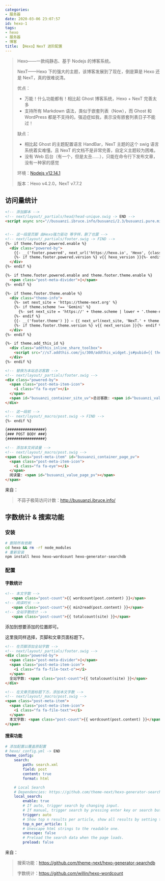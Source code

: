 ```yaml
---
categories:
- 服务器
date: 2020-03-06 23:07:57
id: hexo-1
tags:
- hexo
- 服务器
- 博客
title: 【Hexo】NexT 进阶配置
---
```


> Hexo——一款纯静态、基于 Nodejs 的博客系统。
>
> NexT——Hexo 下的强大的主题，该博客发展到了现在，倒是算是 Hexo 还是 NexT，真的很难说清。
>
> 优点：
>
> - 万能！什么功能都有！相比起 Ghost 博客系统，Hexo + NexT 完善太多
> - 支持所有 Markdown 语法，类似于嵌套列表（Now），而 Ghost 和 WordPress 都是不支持的。强迫症如我，表示没有嵌套列表日子不能过！
>
> 缺点：
>
> - 相比起 Ghost 的主题配置语言 HandBar，NexT 主题的这个 swig 语言系统着实难懂。且 NexT 的文档不是非常完善，自定义主题较为困难。
> - 没有 Web 后台（有一个，但是太丑……），只能在命令行下发布文章，没有一种家的感觉
>
> 环境：[Nodejs v12.14.1](https://www.vksir.zone/posts/nodejs/)
>
> 版本：Hexo v4.2.0，NexT  v7.7.2

<!-- more -->

## 访问量统计


```html
<!-- 添加脚本 -->
<!-- next/layout/_partials/head/head-unique.swig -> END -->
<script async src="//busuanzi.ibruce.info/busuanzi/2.3/busuanzi.pure.mini.js"></script>


<!-- 这一段是页脚 由Hexo强力驱动 等字样，删了也罢 -->
<!-- next/layout/_partials/footer.swig -> FIND -->
{%- if theme.footer.powered.enable %}
  <div class="powered-by">
    {{- __('footer.powered', next_url('https://hexo.io', 'Hexo', {class: 'theme-link'})) }}
    {%- if theme.footer.powered.version %} v{{ hexo_version }}{%- endif %}
  </div>
{%- endif %}

{%- if theme.footer.powered.enable and theme.footer.theme.enable %}
  <span class="post-meta-divider">|</span>
{%- endif %}

{%- if theme.footer.theme.enable %}
  <div class="theme-info">
    {%- set next_site = 'https://theme-next.org' %}
    {%- if theme.scheme !== 'Gemini' %}
      {%- set next_site = 'https://' + theme.scheme | lower + '.theme-next.org' %}
    {%- endif %}
    {{- __('footer.theme') }} – {{ next_url(next_site, 'NexT.' + theme.scheme, {class: 'theme-link'}) }}
    {%- if theme.footer.theme.version %} v{{ next_version }}{%- endif %}
  </div>
{%- endif %}

{%- if theme.add_this_id %}
  <div class="addthis_inline_share_toolbox">
    <script src="//s7.addthis.com/js/300/addthis_widget.js#pubid={{ theme.add_this_id }}" async="async"></script>
  </div>
{%- endif %}

<!-- 替换为本站总访客数 -->
<!-- next/layout/_partials/footer.swig -->
<div class="powered-by">
  <span class="post-meta-item-icon">
    <i class="fa fa-eye"></i>
  </span>
  <span id="busuanzi_container_site_uv">总访客数: <span id="busuanzi_value_site_uv"></span></span>
</div>

<!-- 这一段前 -->
<!-- next/layout/_macro/post.swig -> FIND -->
{%- endif %}

{#################}
{### POST BODY ###}
{#################}

<!-- 添加本文阅读量 -->
<!-- next/layout/_macro/post.swig -->
<span class="post-meta-item" id="busuanzi_container_page_pv">
  <span class="post-meta-item-icon">
    <i class="fa fa-eye"></i>
  </span>
  阅读量: <span id="busuanzi_value_page_pv"></span>
</span>
```

来自：

> 不蒜子极简访问计数：<u>http://busuanzi.ibruce.info/</u>

## 字数统计 & 搜索功能

### 安装

```bash
# 删除所有依赖
cd hexo && rm -rf node_modules
# 重新安装
npm install hexo hexo-wordcount hexo-generator-searchdb
```

### 配置

#### 字数统计

```html
<!-- 本文字数 -->
   <span class="post-count">{{ wordcount(post.content) }}</span>
<!-- 阅读时长 -->
   <span class="post-count">{{ min2read(post.content) }}</span>
<!-- 全站字数统计 -->
   <span class="post-count">{{ totalcount(site) }}</span>
```

添加到想要添加的位置即可。

这里我同样选择，页脚和文章页面标题下。

```html
<!-- 在页脚添加全站字数 -->
<!-- next/layout/_partials/footer.swig -->
<div class="powered-by">
  <span class="post-meta-divider">|</span>
  <span class="post-meta-item-icon">
    <i class="fa fa-file-text-o"></i>
  </span>
  全站字数: <span class="post-count">{{ totalcount(site) }}</span>
</div>

<!-- 在文章页面标题下方，添加本文字数 -->
<!-- next/layout/_macro/post.swig -->
<span class="post-meta-item">
  <span class="post-meta-item-icon">
    <i class="fa fa-file-text"></i>
  </span>
  本文字数: <span class="post-count">{{ wordcount(post.content) }}</span>
</span>
```

#### 搜索功能

```yml
# 添加配置以覆盖原配置
# hexo/_config.yml -> END
theme_config:
    search:
        path: search.xml
        field: post
        content: true
        format: html

    # Local Search
    # Dependencies: https://github.com/theme-next/hexo-generator-searchdb
    local_search:
        enable: true
        # If auto, trigger search by changing input.
        # If manual, trigger search by pressing enter key or search button.
        trigger: auto
        # Show top n results per article, show all results by setting to -1
        top_n_per_article: 1
        # Unescape html strings to the readable one.
        unescape: false
        # Preload the search data when the page loads.
        preload: false
```

来自：

> 搜索功能：<u>https://github.com/theme-next/hexo-generator-searchdb</u>
>
> 字数统计：<u>https://github.com/willin/hexo-wordcount</u>
